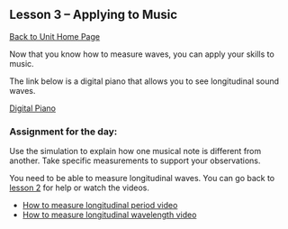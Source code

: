 ## Lesson 3 – Applying to Music
[Back to Unit Home Page](./index.md)

Now that you know how to measure waves, you can apply your skills to music. 

The link below is a digital piano that allows you to see longitudinal sound waves. 

[Digital Piano](https://whscience.org/piano/air/)

### Assignment for the day:

Use the simulation to explain how one musical note is different from another. Take specific measurements to support your observations. 

You need to be able to measure longitudinal waves. You can go back to [lesson 2](./lesson2.md) for help or watch the videos. 
- [How to measure longitudinal period video](./howtomeasurelongitudinalperiod.mp4)
- [How to measure longitudinal wavelength video](./howtomeasurelongitudinalwavelength.mp4)
